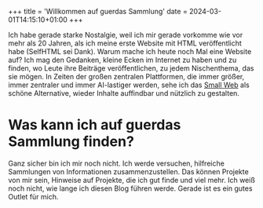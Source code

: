 +++
title = 'Willkommen auf guerdas Sammlung'
date = 2024-03-01T14:15:10+01:00
+++

Ich habe gerade starke Nostalgie, weil ich mir gerade vorkomme wie vor mehr als 20 Jahren, als ich meine erste Website mit HTML veröffentlicht habe (SelfHTML sei Dank).
Warum mache ich heute noch Mal eine Website auf? Ich mag den Gedanken, kleine Ecken im Internet zu haben und zu finden, wo Leute ihre Beiträge veröffentlichen, zu jedem Nischenthema, das sie mögen.
In Zeiten der großen zentralen Plattformen, die immer größer, immer zentraler und immer AI-lastiger werden, sehe ich das [Small Web](https://ar.al/2020/08/07/what-is-the-small-web/) als schöne Alternative, wieder Inhalte auffindbar und nützlich zu gestalten.

# Was kann ich auf guerdas Sammlung finden?

Ganz sicher bin ich mir noch nicht. Ich werde versuchen, hilfreiche Sammlungen von Informationen zusammenzustellen. Das können Projekte von mir sein, Hinweise auf Projekte, die ich gut finde und viel mehr.
Ich weiß noch nicht, wie lange ich diesen Blog führen werde. Gerade ist es ein gutes Outlet für mich.
